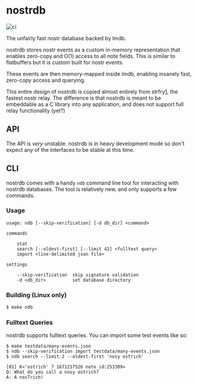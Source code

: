 
# nostrdb

![ci](https://github.com/damus-io/nostrdb/actions/workflows/c-cpp.yml/badge.svg)

The unfairly fast nostr database backed by lmdb.

nostrdb stores nostr events as a custom in-memory representation that enables
zero-copy and O(1) access to all note fields. This is similar to flatbuffers
but it is custom built for nostr events.

These events are then memory-mapped inside lmdb, enabling insanely fast,
zero-copy access and querying.

This entire design of nostrdb is copied almost entirely from strfry[1], the
fastest nostr relay. The difference is that nostrdb is meant to be embeddable
as a C library into any application, and does not support full relay
functionality (yet?)

[1]: https://github.com/hoytech/strfry


## API

The API is *very* unstable. nostrdb is in heavy development mode so don't
expect any of the interfaces to be stable at this time.

## CLI

nostrdb comes with a handy `ndb` command line tool for interacting with nostrdb
databases. The tool is relatively new, and only supports a few commands.

### Usage

```
usage: ndb [--skip-verification] [-d db_dir] <command>

commands

	stat
	search [--oldest-first] [--limit 42] <fulltext query>
	import <line-delimited json file>

settings

	--skip-verification  skip signature validation
	-d <db_dir>          set database directory
```

### Building (Linux only)

```bash
$ make ndb
```

### Fulltext Queries

nostrdb supports fulltext queries. You can import some test events like so:

```
$ make testdata/many-events.json
$ ndb --skip-verification import testdata/many-events.json
$ ndb search --limit 2 --oldest-first 'nosy ostrich'

[01] K<'ostrich' 7 1671217526 note_id:253309>
Q: What do you call a nosy ostrich?
A: A nosTrich!
```
